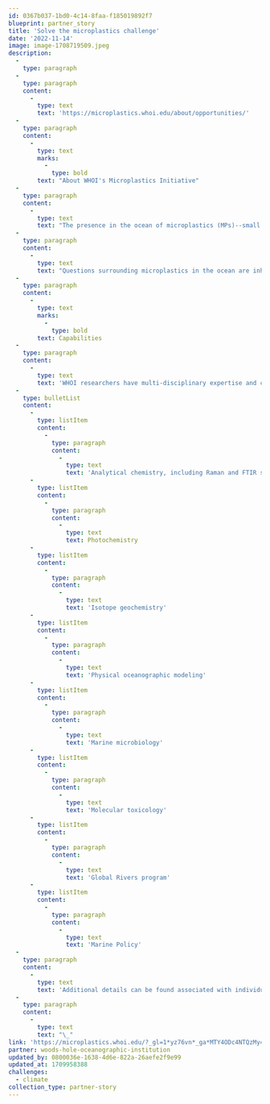 ```yaml
---
id: 0367b037-1bd0-4c14-8faa-f185019892f7
blueprint: partner_story
title: 'Solve the microplastics challenge'
date: '2022-11-14'
image: image-1708719509.jpeg
description:
  -
    type: paragraph
  -
    type: paragraph
    content:
      -
        type: text
        text: 'https://microplastics.whoi.edu/about/opportunities/'
  -
    type: paragraph
    content:
      -
        type: text
        marks:
          -
            type: bold
        text: "About WHOI's Microplastics Initiative"
  -
    type: paragraph
    content:
      -
        type: text
        text: "The presence in the ocean of microplastics (MPs)--small particles of plastic less than 5 mm in size--has emerged as a major cause for concern around the world. WHOI scientists\_first identified\_MPs in\_coastal\_and open ocean environments in the 1970s and subsequently contributed to seminal research on the presence of MPs in the North Atlantic subtropical gyre that was\_published in 2010. In 2017, WHOI launched a marine microplastics program, with goals that included 1) convening an\_international workshop\_to identify the key knowledge gaps and research questions concerning microplastic pollution in the ocean and 2) building a long-term, collaborative, interdisciplinary research program to address these questions and provide a better understanding of the MP problem and its possible solutions."
  -
    type: paragraph
    content:
      -
        type: text
        text: "Questions surrounding microplastics in the ocean are inherently complex and cross traditional disciplinary boundaries. As a result,\_WHOI researchers\_are working individually and collaboratively to conduct cross-disciplinary research to understand the fate and impacts of marine microplastics and their much smaller cousin, nanoplastics. The research is supported by\_partners and sponsors\_that include federal agencies, foundations, and individuals. WHOI scientists and engineers are also providing leadership in the microplastics research field by organizing\_events\_and giving\_presentations\_to a variety of audiences."
  -
    type: paragraph
    content:
      -
        type: text
        marks:
          -
            type: bold
        text: Capabilities
  -
    type: paragraph
    content:
      -
        type: text
        text: 'WHOI researchers have multi-disciplinary expertise and capabilities that are being applied to understand microplastics in the ocean:'
  -
    type: bulletList
    content:
      -
        type: listItem
        content:
          -
            type: paragraph
            content:
              -
                type: text
                text: 'Analytical chemistry, including Raman and FTIR spectroscopy and mass spectrometry'
      -
        type: listItem
        content:
          -
            type: paragraph
            content:
              -
                type: text
                text: Photochemistry
      -
        type: listItem
        content:
          -
            type: paragraph
            content:
              -
                type: text
                text: 'Isotope geochemistry'
      -
        type: listItem
        content:
          -
            type: paragraph
            content:
              -
                type: text
                text: 'Physical oceanographic modeling'
      -
        type: listItem
        content:
          -
            type: paragraph
            content:
              -
                type: text
                text: 'Marine microbiology'
      -
        type: listItem
        content:
          -
            type: paragraph
            content:
              -
                type: text
                text: 'Molecular toxicology'
      -
        type: listItem
        content:
          -
            type: paragraph
            content:
              -
                type: text
                text: 'Global Rivers program'
      -
        type: listItem
        content:
          -
            type: paragraph
            content:
              -
                type: text
                text: 'Marine Policy'
  -
    type: paragraph
    content:
      -
        type: text
        text: 'Additional details can be found associated with individual team members.'
  -
    type: paragraph
    content:
      -
        type: text
        text: "\_"
link: 'https://microplastics.whoi.edu/?_gl=1*yz76vn*_ga*MTY4ODc4NTQzMy4xNzA3MTY1OTUy*_ga_HLKFZX9JZK*MTcwODcxODk0MC41LjEuMTcwODcxOTI1MC4wLjAuMA..*_gcl_au*MTYxOTg5ODEwNS4xNzA3MTY1OTUy'
partner: woods-hole-oceanographic-institution
updated_by: 0800036e-1638-4d6e-822a-26aefe2f9e99
updated_at: 1709958388
challenges:
  - climate
collection_type: partner-story
---
```

